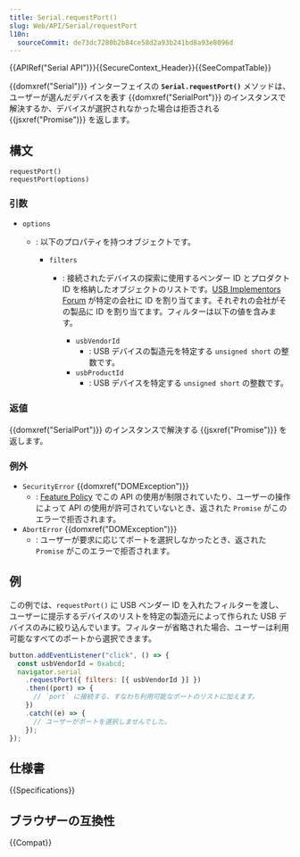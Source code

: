 ```yaml
---
title: Serial.requestPort()
slug: Web/API/Serial/requestPort
l10n:
  sourceCommit: de73dc7280b2b84ce58d2a93b241bd8a93e8096d
---
```


{{APIRef("Serial API")}}{{SecureContext_Header}}{{SeeCompatTable}}

{{domxref("Serial")}} インターフェイスの **`Serial.requestPort()`** メソッドは、ユーザーが選んだデバイスを表す {{domxref("SerialPort")}} のインスタンスで解決するか、デバイスが選択されなかった場合は拒否される {{jsxref("Promise")}} を返します。

## 構文

```js-nolint
requestPort()
requestPort(options)
```

### 引数

- `options`

  - : 以下のプロパティを持つオブジェクトです。

    - `filters`

      - : 接続されたデバイスの探索に使用するベンダー ID とプロダクト ID を格納したオブジェクトのリストです。[USB Implementors Forum](https://www.usb.org/) が特定の会社に ID を割り当てます。それぞれの会社がその製品に ID を割り当てます。フィルターは以下の値を含みます。

        - `usbVendorId`
          - : USB デバイスの製造元を特定する `unsigned short` の整数です。
        - `usbProductId`
          - : USB デバイスを特定する `unsigned short` の整数です。

### 返値

{{domxref("SerialPort")}} のインスタンスで解決する {{jsxref("Promise")}} を返します。

### 例外

- `SecurityError` {{domxref("DOMException")}}
  - : [Feature Policy](/ja/docs/Web/HTTP/Feature_Policy) でこの API の使用が制限されていたり、ユーザーの操作によって API の使用が許可されていないとき、返された `Promise` がこのエラーで拒否されます。
- `AbortError` {{domxref("DOMException")}}
  - : ユーザーが要求に応じてポートを選択しなかったとき、返された `Promise` がこのエラーで拒否されます。

## 例

この例では、`requestPort()` に USB ベンダー ID を入れたフィルターを渡し、ユーザーに提示するデバイスのリストを特定の製造元によって作られた USB デバイスのみに絞り込んでいます。フィルターが省略された場合、ユーザーは利用可能なすべてのポートから選択できます。

```js
button.addEventListener("click", () => {
  const usbVendorId = 0xabcd;
  navigator.serial
    .requestPort({ filters: [{ usbVendorId }] })
    .then((port) => {
      // `port` に接続する、すなわち利用可能なポートのリストに加えます。
    })
    .catch((e) => {
      // ユーザーがポートを選択しませんでした。
    });
});
```

## 仕様書

{{Specifications}}

## ブラウザーの互換性

{{Compat}}
